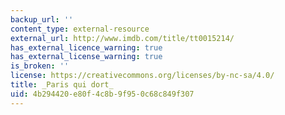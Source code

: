 ```yaml
---
backup_url: ''
content_type: external-resource
external_url: http://www.imdb.com/title/tt0015214/
has_external_licence_warning: true
has_external_license_warning: true
is_broken: ''
license: https://creativecommons.org/licenses/by-nc-sa/4.0/
title: _Paris qui dort_
uid: 4b294420-e80f-4c8b-9f95-0c68c849f307
---
```

